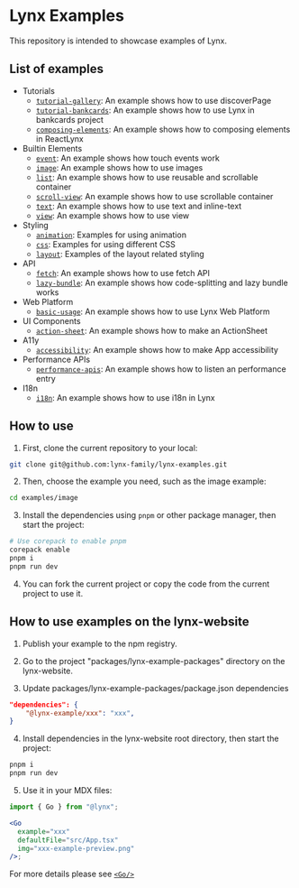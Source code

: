 # Lynx Examples

This repository is intended to showcase examples of Lynx.

## List of examples

- Tutorials
  - [`tutorial-gallery`]: An example shows how to use discoverPage
  - [`tutorial-bankcards`]: An example shows how to use Lynx in bankcards project
  - [`composing-elements`]: An example shows how to composing elements in ReactLynx
- Builtin Elements
  - [`event`]: An example shows how touch events work
  - [`image`]: An example shows how to use images
  - [`list`]: An example shows how to use reusable and scrollable container
  - [`scroll-view`]: An example shows how to use scrollable container
  - [`text`]: An example shows how to use text and inline-text
  - [`view`]: An example shows how to use view
- Styling
  - [`animation`]: Examples for using animation
  - [`css`]: Examples for using different CSS
  - [`layout`]: Examples of the layout related styling
- API
  - [`fetch`]: An example shows how to use fetch API
  - [`lazy-bundle`]: An example shows how code-splitting and lazy bundle works
- Web Platform
  - [`basic-usage`]: An example shows how to use Lynx Web Platform
- UI Components
  - [`action-sheet`]: An example shows how to make an ActionSheet
- A11y
  - [`accessibility`]: An example shows how to make App accessibility
- Performance APIs
  - [`performance-apis`]: An example shows how to listen an performance entry
- I18n
  - [`i18n`]: An example shows how to use i18n in Lynx

[`action-sheet`]: ./examples/action-sheet
[`animation`]: ./examples/animation
[`css`]: ./examples/css
[`event`]: ./examples/event
[`image`]: ./examples/image
[`layout`]: ./examples/layout
[`lazy-bundle`]: ./examples/lazy-bundle
[`list`]: ./examples/list
[`scroll-view`]: ./examples/scroll-view
[`text`]: ./examples/text
[`view`]: ./examples/view
[`fetch`]: ./examples/fetch
[`basic-usage`]: ./examples/web-platform
[`accessibility`]: ./examples/accessibility
[`performance-apis`]: ./examples/performance-api
[`tutorial-gallery`]: ./examples/Gallery
[`tutorial-bankcards`]: ./examples/BankCards
[`composing-elements`]: ./examples/composing-elements
[`i18n`]: ./examples/i18n

## How to use

1. First, clone the current repository to your local:

```bash
git clone git@github.com:lynx-family/lynx-examples.git
```

2. Then, choose the example you need, such as the image example:

```bash
cd examples/image
```

3. Install the dependencies using `pnpm` or other package manager, then start the project:

```bash
# Use corepack to enable pnpm
corepack enable
pnpm i
pnpm run dev
```

4. You can fork the current project or copy the code from the current project to use it.

## How to use examples on the lynx-website

1. Publish your example to the npm registry.

2. Go to the project "packages/lynx-example-packages" directory on the lynx-website.

3. Update packages/lynx-example-packages/package.json dependencies

```json
"dependencies": {
    "@lynx-example/xxx": "xxx",
}
```

4. Install dependencies in the lynx-website root directory, then start the project:

```bash
pnpm i
pnpm run dev
```

5. Use it in your MDX files:

```jsx
import { Go } from "@lynx";

<Go
  example="xxx"
  defaultFile="src/App.tsx"
  img="xxx-example-preview.png"
/>;
```

For more details please see [`<Go/>`](https://github.com/lynx-family/lynx-website/blob/main/src/components/go/README.md)
